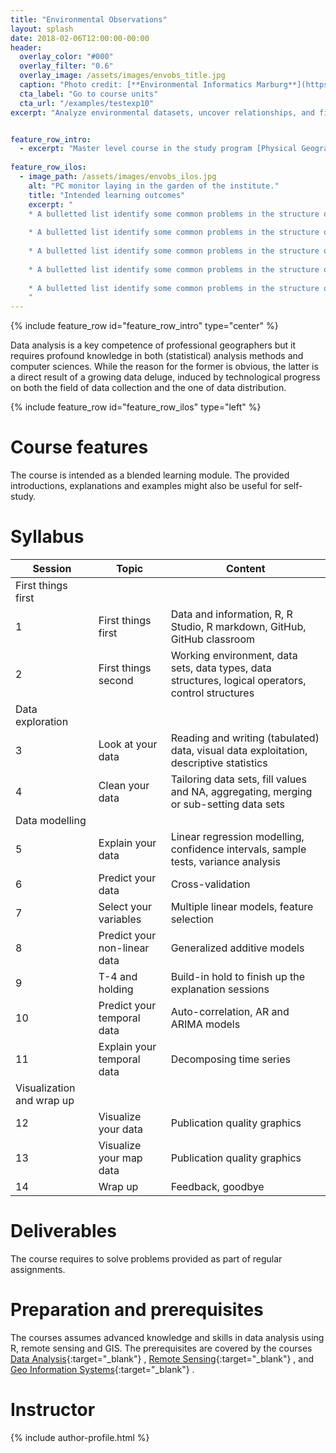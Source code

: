 ```yaml
---
title: "Environmental Observations"
layout: splash
date: 2018-02-06T12:00:00-00:00
header:
  overlay_color: "#000"
  overlay_filter: "0.6"
  overlay_image: /assets/images/envobs_title.jpg
  caption: "Photo credit: [**Environmental Informatics Marburg**](https://www.flickr.com/environmentalinformatics-marburg/)"
  cta_label: "Go to course units"
  cta_url: "/examples/testexp10"
excerpt: "Analyze environmental datasets, uncover relationships, and find answers to contemporary environmental questions."


feature_row_intro: 
  - excerpt: "Master level course in the study program [Physical Geography](https://www.uni-marburg.de/fb19/studium/studiengaenge/msc-phygeo) at Marburg University provided as part of Marburg's Open Educational Resources"
  
feature_row_ilos:
  - image_path: /assets/images/envobs_ilos.jpg
    alt: "PC monitor laying in the garden of the institute."
    title: "Intended learning outcomes"
    excerpt: "
	* A bulletted list identify some common problems in the structure of data frames
	
	* A bulletted list identify some common problems in the structure of data frames
	
	* A bulletted list identify some common problems in the structure of data frames
	
	* A bulletted list identify some common problems in the structure of data frames
	
	* A bulletted list identify some common problems in the structure of data frames
	"
---
```



{% include feature_row id="feature_row_intro" type="center" %}

Data analysis is a key competence of professional geographers but it requires profound knowledge in both (statistical) analysis methods and computer sciences. While the reason for the former is obvious, the latter is a direct result of a growing data deluge, induced by technological progress on both the field of data collection and the one of data distribution.

{% include feature_row id="feature_row_ilos" type="left" %}


# Course features

The course is intended as a blended learning module. The provided introductions, explanations and examples might also be useful for self-study.



# Syllabus

| Session | Topic | Content |
|-------|--------|---------|
| First things first |||
| 1 | First things first  | Data and information, R, R Studio, R markdown, GitHub, GitHub classroom |
| 2 | First things second | Working environment, data sets, data types, data structures, logical operators, control structures |
| Data exploration |||
| 3 | Look at your data | Reading and writing (tabulated) data, visual data exploitation, descriptive statistics |
| 4 | Clean your data | Tailoring data sets, fill values and NA, aggregating, merging or sub-setting data sets |
| Data modelling |||
| 5 | Explain your data | Linear regression modelling, confidence intervals, sample tests, variance analysis |
| 6 | Predict your data  | Cross-validation |
| 7 | Select your variables | Multiple linear models, feature selection |
| 8 | Predict your non-linear data | Generalized additive models |
| 9 | T-4 and holding | Build-in hold to finish up the explanation sessions |
| 10 | Predict your temporal data | Auto-correlation, AR and ARIMA models |
| 11 | Explain your temporal data | Decomposing time series |
| Visualization and wrap up |||
| 12 | Visualize your data | Publication quality graphics |
| 13 | Visualize your map data | Publication quality graphics |
| 14 | Wrap up | Feedback, goodbye |




# Deliverables

The course requires to solve problems provided as part of regular assignments.




# Preparation and prerequisites

The courses assumes advanced knowledge and skills in data analysis using R, remote sensing and GIS. The prerequisites are covered by the courses [Data Analysis](https://oer.uni-marburg.de/ilias.php?ref_id=326&cmdClass=ilrepositorygui&cmdNode=r5&baseClass=ilrepositorygui){:target="_blank"}
, [Remote Sensing](https://oer.uni-marburg.de/ilias.php?ref_id=340&cmdClass=ilrepositorygui&cmdNode=r5&baseClass=ilrepositorygui){:target="_blank"}
, and [Geo Information Systems](https://oer.uni-marburg.de/ilias.php?ref_id=327&cmdClass=ilrepositorygui&cmdNode=r5&baseClass=ilrepositorygui){:target="_blank"}
.



# Instructor
{% include author-profile.html %}
